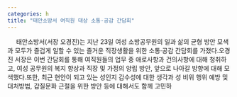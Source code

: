 ```yaml
---
categories: h
title: "태안소방서 여직원 대상 소통·공감 간담회"
---
```

&nbsp;&nbsp;&nbsp;&nbsp; 태안소방서(서장 오경진)는 지난 23일 여성 소방공무원의 일과 삶의 균형 방안 모색과 모두가 즐겁게 일할 수 있는 즐거운 직장생활을 위한 소통·공감 간담회를 가졌다.오경진 서장은 이번 간담회를 통해 여직원들의 업무 중 애로사항과 건의사항에 대해 청취하고, 여성 공무원의 복지 향상과 직장 및 가정의 양립 방안, 앞으로 나아갈 방향에 대해 모색했다.또한, 최근 현안이 되고 있는 성인지 감수성에 대한 생각과 성 비위 행위 예방 및 대처방법, 갑질문화 근절을 위한 방안 등에 대해서도 함께 고민하